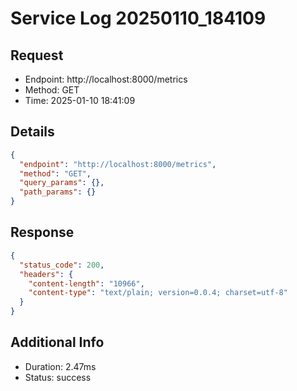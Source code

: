 # Service Log 20250110_184109

## Request
- Endpoint: http://localhost:8000/metrics
- Method: GET
- Time: 2025-01-10 18:41:09

## Details
```json
{
  "endpoint": "http://localhost:8000/metrics",
  "method": "GET",
  "query_params": {},
  "path_params": {}
}
```

## Response
```json
{
  "status_code": 200,
  "headers": {
    "content-length": "10966",
    "content-type": "text/plain; version=0.0.4; charset=utf-8"
  }
}
```

## Additional Info
- Duration: 2.47ms
- Status: success
